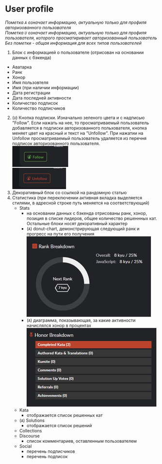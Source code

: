 # User profile

*Пометка `A` означает информацию, актуальную только для профиля авторизованного пользователя*  
*Пометка `U` означает информацию, актуальную только для профиля пользователя, которого просматиривает авторизованный пользователь*  
*Без пометки - общая информация для всех типов пользователей*

1. Блок с информацией о пользователе (отрисован на основании данных с бэкенда)
  - Аватарка
  - Ранк
  - Хонор
  - Имя пользовтеля
  - Имя (при наличии информации)
  - Дата регистрации
  - Дата последней активности
  - Количество подписок
  - Количество подписчиков
2. (`U`) Кнопка подписки. Изначально зеленого цвета и с надписью "Follow". Если нажать на нее, то просматриваемый пользователь добавляется в подписки авторизованного польхователя, кнопка меняет цвет на красный и текст на "Unfollow". При нажатии на Unfollow просматриваемый пользователь удаляется из перечня подписок авторизованного пользователя.  
![Alt text](../images/user-3.png)  
![Alt text](../images/user-4.png)
3. Декоративный блок со ссылкой на рандомную статью
4. Статистика (при переключении активная вкладка выделяется стилями, в адресной строке путь меняется на соответствующий)
    - Stats 
      - на основании данных с бэкенда отрисованы ранк, хонор, позиция в списке лидеров, общее количество решеннных кат. Остальные блоки носят декоративный характер
      - (`A`) donut-chart, демонстрирующая следующий ранк и прогресс на пути его получения   
      ![Alt text](../images/user-1.png)
      - (`A`) диаграмма, показывающая, за какие активности начислялся хонор в процентах  
      ![Alt text](../images/user-2.png)
    - Kata  
      - отображается список решенных кат
    - (`A`) Solutions
      - отображается список решений
    - Collections
    - Discourse
      - список комментариев, оставленным пользователем
    - Social
      - перечень подписчиков
      - перечень подписок